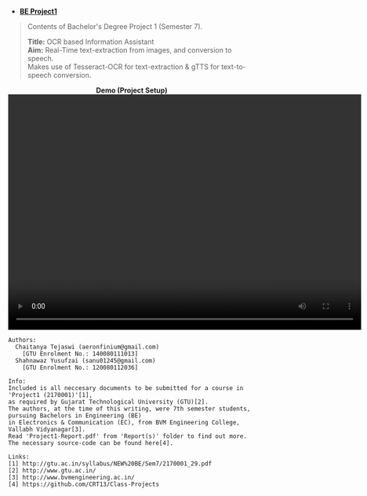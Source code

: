 - [__BE Project1__](BE%20Project1)
> Contents of Bachelor's Degree Project 1 (Semester 7).
>
> __Title:__ OCR based Information Assistant<br>
> __Aim:__ Real-Time text-extraction from images, and conversion to speech.<br>
> Makes use of Tesseract-OCR for text-extraction & gTTS for text-to-speech conversion.

<center>
    <b>Demo (Project Setup)</b><br>
    <video src="PPTs/groundtruthValidation.mp4" width="720" height="480" controls preload></video>
</center>

```
Authors:
  Chaitanya Tejaswi (aeronfinium@gmail.com)
    [GTU Enrolment No.: 140080111013]
  Shahnawaz Yusufzai (sanu01245@gmail.com)
    [GTU Enrolment No.: 120080112036]

Info:
Included is all neccesary documents to be submitted for a course in 'Project1 (2170001)'[1],
as required by Gujarat Technological University (GTU)[2].
The authors, at the time of this writing, were 7th semester students, pursuing Bachelors in Engineering (BE)
in Electronics & Communication (EC), from BVM Engineering College, Vallabh Vidyanagar[3].
Read 'Project1-Report.pdf' from 'Report(s)' folder to find out more.
The necessary source-code can be found here[4].

Links:
[1] http://gtu.ac.in/syllabus/NEW%20BE/Sem7/2170001_29.pdf
[2] http://www.gtu.ac.in/
[3] http://www.bvmengineering.ac.in/
[4] https://github.com/CRT13/Class-Projects
```